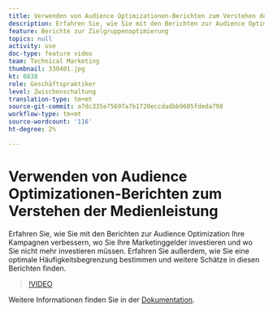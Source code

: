 ```yaml
---
title: Verwenden von Audience Optimizationen-Berichten zum Verstehen der Medienleistung
description: Erfahren Sie, wie Sie mit den Berichten zur Audience Optimization Ihre Kampagnen verbessern, wo Sie Ihre Marketinggelder investieren und wo Sie nicht mehr investieren müssen. Erfahren Sie außerdem, wie Sie eine optimale Häufigkeitsbegrenzung bestimmen und weitere Schätze in diesen Berichten finden.
feature: Berichte zur Zielgruppenoptimierung
topics: null
activity: use
doc-type: feature video
team: Technical Marketing
thumbnail: 330401.jpg
kt: 6838
role: Geschäftspraktiker
level: Zwischenschaltung
translation-type: tm+mt
source-git-commit: a7dc335e75697a7b1720eccdadbb9605fdeda798
workflow-type: tm+mt
source-wordcount: '116'
ht-degree: 2%

---
```



# Verwenden von Audience Optimizationen-Berichten zum Verstehen der Medienleistung

Erfahren Sie, wie Sie mit den Berichten zur Audience Optimization Ihre Kampagnen verbessern, wo Sie Ihre Marketinggelder investieren und wo Sie nicht mehr investieren müssen. Erfahren Sie außerdem, wie Sie eine optimale Häufigkeitsbegrenzung bestimmen und weitere Schätze in diesen Berichten finden.

>[!VIDEO](https://video.tv.adobe.com/v/330401/?quality=12&learn=on)

Weitere Informationen finden Sie in der [Dokumentation](https://experienceleague.adobe.com/docs/audience-manager/user-guide/reporting/audience-optimization-reports/audience-optimization-reports.html#reporting).
